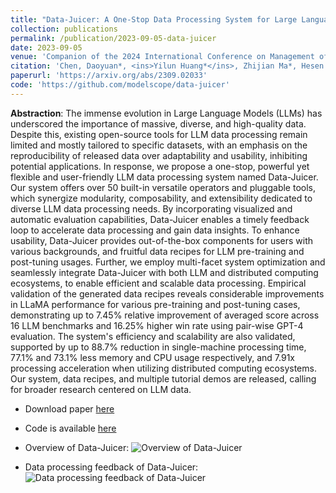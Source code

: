 ```yaml
---
title: "Data-Juicer: A One-Stop Data Processing System for Large Language Models"
collection: publications
permalink: /publication/2023-09-05-data-juicer
date: 2023-09-05
venue: 'Companion of the 2024 International Conference on Management of Data'
citation: 'Chen, Daoyuan*, <ins>Yilun Huang*</ins>, Zhijian Ma*, Hesen Chen*, Xuchen Pan, Ce Ge, Dawei Gao et al. "Data-juicer: A one-stop data processing system for large language models." In Companion of the 2024 International Conference on Management of Data, pp. 120-134. 2024.'
paperurl: 'https://arxiv.org/abs/2309.02033'
code: 'https://github.com/modelscope/data-juicer'
---
```


<strong>Abstraction</strong>: The immense evolution in Large Language Models (LLMs) has underscored the importance of massive, diverse, and high-quality data. Despite this, existing open-source tools for LLM data processing remain limited and mostly tailored to specific datasets, with an emphasis on the reproducibility of released data over adaptability and usability, inhibiting potential applications. In response, we propose a one-stop, powerful yet flexible and user-friendly LLM data processing system named Data-Juicer. Our system offers over 50 built-in versatile operators and pluggable tools, which synergize modularity, composability, and extensibility dedicated to diverse LLM data processing needs. By incorporating visualized and automatic evaluation capabilities, Data-Juicer enables a timely feedback loop to accelerate data processing and gain data insights. To enhance usability, Data-Juicer provides out-of-the-box components for users with various backgrounds, and fruitful data recipes for LLM pre-training and post-tuning usages. Further, we employ multi-facet system optimization and seamlessly integrate Data-Juicer with both LLM and distributed computing ecosystems, to enable efficient and scalable data processing. Empirical validation of the generated data recipes reveals considerable improvements in LLaMA performance for various pre-training and post-tuning cases, demonstrating up to 7.45% relative improvement of averaged score across 16 LLM benchmarks and 16.25% higher win rate using pair-wise GPT-4 evaluation. The system's efficiency and scalability are also validated, supported by up to 88.7% reduction in single-machine processing time, 77.1% and 73.1% less memory and CPU usage respectively, and 7.91x processing acceleration when utilizing distributed computing ecosystems. Our system, data recipes, and multiple tutorial demos are released, calling for broader research centered on LLM data.

- Download paper [here](https://arxiv.org/abs/2309.02033)
- Code is available [here](https://github.com/modelscope/data-juicer)

- Overview of Data-Juicer:
![Overview of Data-Juicer](https://img.alicdn.com/imgextra/i4/O1CN01uvLL0T1VIaX28dMLg_!!6000000002630-2-tps-2509-1192.png)

- Data processing feedback of Data-Juicer:
![Data processing feedback of Data-Juicer](https://img.alicdn.com/imgextra/i1/O1CN011E99C01ndLZ55iCUS_!!6000000005112-0-tps-2701-1050.jpg)